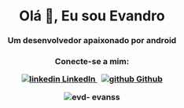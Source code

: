 <h1 align = "center"> Olá 👋, Eu sou Evandro </h1>
<h3 align = "center"> Um desenvolvedor apaixonado por android </h3>

<h3 align = "center"> Conecte-se a mim: </ h3 >
<p align = "center">
  <a href="https://www.linkedin.com/in/evandro-costa-0b004058" rel="nofollow noreferrer">
    <img src="https://i.stack.imgur.com/gVE0j.png" alt="linkedin"> LinkedIn
  </a> &nbsp; 
  <a href="https://github.com/evd-evanss" rel="nofollow noreferrer">
    <img src="https://i.stack.imgur.com/tskMh.png" alt="github"> Github
  </a>
</p>

<p> <img align = "center" src = "https://github-readme-stats.vercel.app/api/top-langs?username=evd-evanss&show_icons=true&locale=en&layout=compact" alt = "evd- evanss "/> </p>
